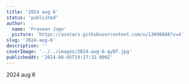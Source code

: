 ```yaml
---
title: '2024 aug 6'
status: 'published'
author:
  name: 'Praveen Juge'
  picture: 'https://avatars.githubusercontent.com/u/13696888?v=4'
slug: '2024-aug-6'
description: ''
coverImage: '../../images/2024-aug-6-gyNT.jpg'
publishedAt: '2024-08-05T19:17:32.000Z'
---
```


2024 aug 6